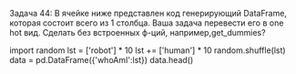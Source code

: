 
Задача 44: В ячейке ниже представлен код генерирующий DataFrame, которая состоит всего из 1 столбца.
Ваша задача перевести его в one hot вид.
Сделать без встроенных ф-ций, например,get_dummies?

import random
lst = ['robot'] * 10
lst += ['human'] * 10
random.shuffle(lst)
data = pd.DataFrame({'whoAmI':lst})
data.head()


